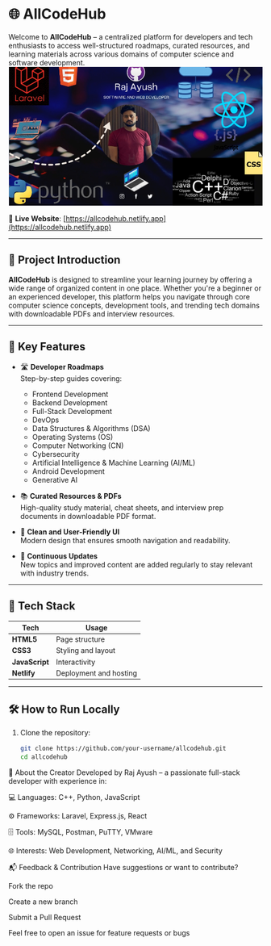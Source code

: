 # 🌐 AllCodeHub

Welcome to **AllCodeHub** – a centralized platform for developers and tech enthusiasts to access well-structured roadmaps, curated resources, and learning materials across various domains of computer science and software development.
![logo](https://github.com/Rajayush2167/Rajayush2167/blob/main/Screenshot_2024-08-22-21-03-39-58_c0d35d5c8ea536686f7fb1c9f2f8f274.jpg)

🔗 **Live Website**: [https://allcodehub.netlify.app](https://allcodehub.netlify.app)

---

## 📌 Project Introduction

**AllCodeHub** is designed to streamline your learning journey by offering a wide range of organized content in one place. Whether you're a beginner or an experienced developer, this platform helps you navigate through core computer science concepts, development tools, and trending tech domains with downloadable PDFs and interview resources.

---

## 🎯 Key Features

- 🛣️ **Developer Roadmaps**  
  Step-by-step guides covering:
  - Frontend Development
  - Backend Development
  - Full-Stack Development
  - DevOps
  - Data Structures & Algorithms (DSA)
  - Operating Systems (OS)
  - Computer Networking (CN)
  - Cybersecurity
  - Artificial Intelligence & Machine Learning (AI/ML)
  - Android Development
  - Generative AI

- 📚 **Curated Resources & PDFs**  
  High-quality study material, cheat sheets, and interview prep documents in downloadable PDF format.

- 🎨 **Clean and User-Friendly UI**  
  Modern design that ensures smooth navigation and readability.

- 🔄 **Continuous Updates**  
  New topics and improved content are added regularly to stay relevant with industry trends.

---

## 🚀 Tech Stack

| Tech | Usage |
|------|-------|
| **HTML5** | Page structure |
| **CSS3**  | Styling and layout |
| **JavaScript** | Interactivity |
| **Netlify** | Deployment and hosting |

---

## 🛠️ How to Run Locally

1. Clone the repository:
   ```bash
   git clone https://github.com/your-username/allcodehub.git
   cd allcodehub
👤 About the Creator
Developed by Raj Ayush – a passionate full-stack developer with experience in:

💻 Languages: C++, Python, JavaScript

⚙️ Frameworks: Laravel, Express.js, React

🗄️ Tools: MySQL, Postman, PuTTY, VMware

🌐 Interests: Web Development, Networking, AI/ML, and Security








📬 Feedback & Contribution
Have suggestions or want to contribute?

Fork the repo

Create a new branch

Submit a Pull Request

Feel free to open an issue for feature requests or bugs
